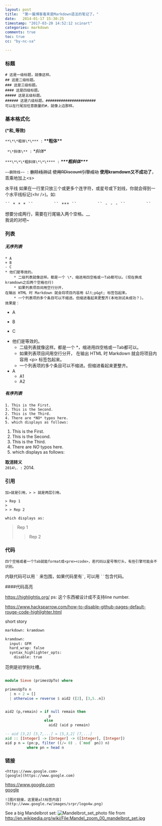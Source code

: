 ```yaml
---
layout: post
title:  "第一篇博客看来是Markdown语法的笔记了。"
date:   2014-01-17 15:30:25
timestamp: "2017-03-20 14:52:12 scinart"
categories: markdown
comments: true
toc: true
cc: "by-nc-sa"

---
```


### 标题 ##
	# 这是一级标题，就像这样。
	## 这是二级标题。
	### 这是三级标题。
	#### 这是四级标题。
	##### 这是五级标题。
	###### 这是六级标题。#######################
	可以在行尾加任意数量的#，就像上边那样。

### 基本格式化

**(\*和\_等效)<br/>**

`` **\*\*粗体\*\*** : `` **\*\*粗体\*\***

` *\*斜体\** :` *\*斜体\**

` ***\*\*\*粗斜体\*\*\**** : ` ***\*\*\*粗斜体\*\*\****

` ~~删除线~~ : ` ~~删除线测试~~ <s>使用RDiscount引擎成功</s> **使用kramdown又不成功了**，乖乘地加上&lt;s&gt;

水平线 如果在一行里只放三个或更多个连字符，或星号或下划线，你就会得到一个水平线标记(&lt;hr /&gt;)。如:  
<pre>`` * * * ``        `` *** ``        `` - - - ``        `` _________ ``</pre>

想要分成两行，需要在行尾输入两个空格。__  
我说的对吧~

### 列表 ##

##### 无序列表
<pre><code>* A
+ B
- C
* 他们是等效的。
	* 二级列表就像这样。都是一个 \*，缩进用四空格或一Tab都可以。(现在换成kramdown之后两个空格也行)
	* 如果列表项目间用空行分开，
在输出 HTML 时 Markdown 就会将项目内容用 &amp;lt;p&amp;gt; 标签包起来。
	* 一个列表项的多个条目可以不缩进。但缩进看起来更整齐(本地测试未成功？)。
效果是：</code></pre>

* A
+ B
- C
* 他们是等效的。
  * 二级列表就像这样。都是一个 \*，缩进用四空格或一Tab都可以。
  * 如果列表项目间用空行分开，
在输出 HTML 时 Markdown 就会将项目内容用 &lt;p&gt; 标签包起来。
  * 一个列表项的多个条目可以不缩进。但缩进看起来更整齐。
* A
  * A1
  * A2

##### 有序列表
<pre><code>1. This is the First.
3. This is the Second.
2. This is the Third.
4. There are *NO* typos here.
5. which displays as follows:</code></pre>

1. This is the First.
3. This is the Second.
2. This is the Third.
4. There are *NO* typos here.
5. which displays as follows:

**取消转义** <br/>
`` 2014\. : `` 2014\.

### 引用

<pre><code>加&gt;就是引用，&gt; &gt; 就是两层引用。

&gt; Rep 1
&gt;
&gt; &gt; Rep 2

which displays as:</code></pre>

> Rep 1
>
> > Rep 2

### 代码

	四个空格或者一个Tab就能format成<pre><code>，若代码以星号等打头，有些引擎可能会不识别。

内联代码可以用 `` ` `` 来包围，如果代码里有`` ` ``, 可以用 ``` `` ```包含代码。

####代码高亮

<https://highlightjs.org/> ps: 这个东西被设计成不支持line number.

<https://www.hacksparrow.com/how-to-disable-github-pages-default-rouge-code-highlighter.html>

short story

~~~apache
markdown: kramdown

kramdown:
  input: GFM
  hard_wrap: false
  syntax_highlighter_opts:
    disable: true
~~~

范例是初学别吐槽。

```haskell

module Sieve (primesUpTo) where

primesUpTo n
  | n < 2 = []
  | otherwise = reverse $ aid2 ([2], [3,5..n])


aid2 (p,remain) = if null remain then
                    p
                  else
                    aid2 (aid p remain)

-- aid [3,2] [5,7,...] = [5,3,2] [7,...]
aid :: [Integer] -> [Integer] -> ([Integer], [Integer])
aid p n = (pn:p, filter ((/= 0) . (`mod` pn)) n)
          where pn = head n

```

### 链接

<pre><code>&lt;https://www.google.com&gt;
[google](https://www.google.com)</code></pre>

<https://www.google.com>  
[google](https://www.google.com)

<pre><code>![图片链接，这里是alt标签内容](http://www.google.rw/images/srpr/logo4w.png)<br/></code></pre>

See a big Mandelbrot set:
![Mandelbrot_set_photo](http://upload.wikimedia.org/wikipedia/commons/2/21/Mandel_zoom_00_mandelbrot_set.jpg)
file from <http://en.wikipedia.org/wiki/File:Mandel_zoom_00_mandelbrot_set.jpg>



